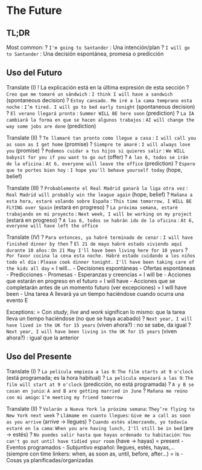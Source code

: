 # The Future

## TL;DR

Most common:
    ? `I'm going to Santander` : Una intención/plan
    ? `I will go to Santander` : Una decisión espontánea, promesa o predicción


## Uso del Futuro

Translate (I)
    ! La explicación está en la última expresión de esta sección
    ? `Creo que me tomaré un sándwich` : `I think I will have a sandwich` (spontaneous decision)
    ? `Estoy cansado. Me iré a la cama temprano esta noche` : `I’m tired. I will go to bed early tonight` (spontaneous decision)
    ? `El verano llegará pronto` : `Summer WILL BE here soon`  (prediction)
    ? `La IA cambiará la forma en que se hacen algunos trabajos` : `AI will change the way some jobs are done` (prediction)

Translate (II)
    ? `Te llamaré tan pronto como llegue a casa` : `I will call you as soon as I get home` (promise)
    ? `Siempre te amaré` : `I will always love you` (promise)
    ? `Podemos cuidar a tus hijos si quieres salir` : `We WILL babysit for you if you want to go out` (offer)
    ? `A las 6, todos se irán de la oficina` : `At 6, everyone will leave the office` (prediction)
    ? `Espero que te portes bien hoy` : `I hope you'll behave yourself today` (hope, belief)

Translate (III)
    ? `Probablemente el Real Madrid ganará la liga otra vez` : `Real Madrid will probably win the league again` (hope, belief)
    ? `Mañana a esta hora, estaré volando sobre España` : `This time tomorrow, I WILL BE FLYING over Spain` (estará en progreso)
    ? `La próxima semana, estaré trabajando en mi proyecto` : `Next week, I will be working on my project` (estará en progreso)
    ? `A las 6, todos se habrán ido de la oficina` : `At 6, everyone will have left the office`

Translate (IV)
    ? `Para entonces, ya habré terminado de cenar` : `I will have finished dinner by then`
    ? `El 21 de mayo habré estado viviendo aquí durante 10 años` : `On 21 May I'll have been living here for 10 years`
    ? `Por favor cocina la cena esta noche. Habré estado cuidando a los niños todo el día` : `Please cook dinner tonight. I'll have been taking care of the kids all day`
    = I will...
        - Decisiones espontáneas
        - Ofertas espontáneas
        - Predicciones
        - Promesas
        - Esperanzas y creencias
    = I will be <ing>
        - Acciones que estarán en progreso en el futuro
    = I will have <done>
        - Acciones que se completarán antes de un momento futuro (ver excepciones)
    = I will have been <ing>
        - Una tarea A llevará ya un tiempo haciéndose cuando ocurra una evento E

Exceptions:
    = Con _study_, _live_ and _work_ significan lo mismo: que la tarea lleva un tiempo haciéndose (no que se haya acabado)
    ? `Next year, I will have lived in the UK for 15 years` (viven ahora?) : no se sabe, da igual
    ? `Next year, I will have been living in the UK for 15 years` (viven ahora?) : igual que la anterior


## Uso del Presente

Translate (I)
    ? `La película empieza a las 9`: `The film starts at 9 o'clock` (está programada; es la hora habitual)
    ? `La película empezará a las 9`: `The film will start at 9 o'clock` (predicción, no está programada)
    ? `A y B se casan en junio`: `A and B are getting married in June`
    ? `Mañana me reúno con mi amigo`: `I’m meeting my friend tomorrow`


Translate (II)
    ? `Volarán a Nueva York la próxima semana`: `They’re flying to New York next week`
    ? `Llámame en cuanto llegues`: `Give me a call as soon as you arrive` (arrive -> llegues)
    ? `Cuando estés almorzando, yo todavía estaré en la cama`: `When you are having lunch, I'll still be in bed` (are -> estés)
    ? `No puedes salir hasta que hayas ordenado tu habitación`: `You can't go out until have tidied your room` (have -> hayas)
   = present
        - Eventos programados
        - Subjuntivo español: llegues, estés, hayas,... (siempre con time linkers: when, as soon as, until, before, after...)
    = is <ing>
        - Cosas ya planificadas/organizadas
